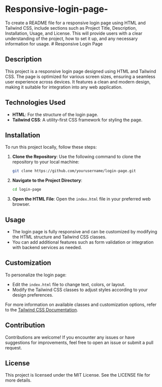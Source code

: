 # Responsive-login-page-
To create a README file for a responsive login page using HTML and Tailwind CSS, include sections such as Project Title, Description, Installation, Usage, and License. This will provide users with a clear understanding of the project, how to set it up, and any necessary information for usage. # Responsive Login Page

## Description

This project is a responsive login page designed using HTML and Tailwind CSS. The page is optimized for various screen sizes, ensuring a seamless user experience across devices. It features a clean and modern design, making it suitable for integration into any web application.

## Technologies Used

- **HTML**: For the structure of the login page.
- **Tailwind CSS**: A utility-first CSS framework for styling the page.

## Installation

To run this project locally, follow these steps:

1. **Clone the Repository**: Use the following command to clone the repository to your local machine:

   ```bash
   git clone https://github.com/yourusername/login-page.git
   ```

2. **Navigate to the Project Directory**:

   ```bash
   cd login-page
   ```

3. **Open the HTML File**: Open the `index.html` file in your preferred web browser.

## Usage

- The login page is fully responsive and can be customized by modifying the HTML structure and Tailwind CSS classes.
- You can add additional features such as form validation or integration with backend services as needed.

## Customization

To personalize the login page:

- Edit the `index.html` file to change text, colors, or layout.
- Modify the Tailwind CSS classes to adjust styles according to your design preferences.

For more information on available classes and customization options, refer to the [Tailwind CSS Documentation](https://tailwindcss.com/docs).

## Contribution

Contributions are welcome! If you encounter any issues or have suggestions for improvements, feel free to open an issue or submit a pull request.

## License

This project is licensed under the MIT License. See the LICENSE file for more details.
